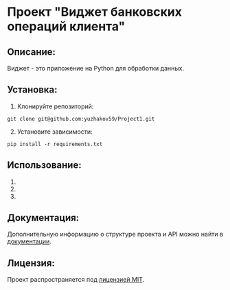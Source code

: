 # Проект "Виджет банковских операций клиента"

## Описание:

Виджет - это приложение на Python для обработки данных.

## Установка:

1. Клонируйте репозиторий:
```
git clone git@github.com:yuzhakov59/Project1.git
```

2. Установите зависимости:
```
pip install -r requirements.txt
```

## Использование:

1. 
2. 
3. 

## Документация:

Дополнительную информацию о структуре проекта и API можно найти в [документации](docs/README.md).

## Лицензия:

Проект распространяется под [лицензией MIT](LICENSE).